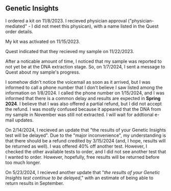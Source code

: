 ## Genetic Insights

I ordered a kit on 11/8/2023.  I recieved physician approval ("physician-mediated" - I did not meet this physican), with a name listed in the Quest order details.

My kit was activated on 11/15/2023.

Quest indicated that they recieved my sample on 11/22/2023.

After a noticable amount of time, I noticed that my sample was reported to not yet be at the DNA extraction stage.  So, on 1/7/2024, I sent a message to Quest about my sample's progress.

I somehow didn't notice the voicemail as soon as it arrived, but I was informed to call a phone number that I don't believe I saw listed among the information on 1/8/2024.  I called the phone number on 1/15/2024, and I was informed that there is a common delay and results are expected in **Spring 2024**.  I believe that I was also offered a partial refund, but I did not accept the refund.  I was mostly confused because it appeared that the DNA from my sample in November was still not extracted.  I will wait for addtional e-mail updates.

On 2/14/2024, I recieved an update that "the results of your Genetic Insights test will be delayed".  Due to the "major inconvenience", my understanding is that there should be a refund credited by 3/15/2024 (and, I hope, results will be returned as well).  I was offered 40% off another test.  However, I checked the other available tests to order, and I did not see another test that I wanted to order.  However, hopefully, free results will be returned before too much longer.

On 5/23/2024, I recieved another update that "*the results of your Genetic Insights test continue to be delayed*," with an estimate of being able to return results in September.
